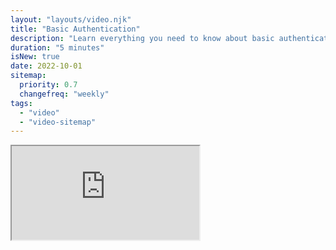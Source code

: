 ```yaml
---
layout: "layouts/video.njk"
title: "Basic Authentication"
description: "Learn everything you need to know about basic authentication"
duration: "5 minutes"
isNew: true
date: 2022-10-01
sitemap:
  priority: 0.7
  changefreq: "weekly"
tags:
  - "video"
  - "video-sitemap"
---
```


<iframe class="w-full aspect-video mb-5" src="https://www.youtube.com/embed/mwccHwUn7Gc" title="Basic Authentication | Authentication Series"></iframe>
